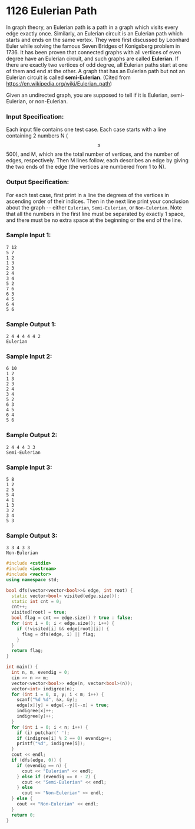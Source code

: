 # 1126 Eulerian Path
In graph theory, an Eulerian path is a path in a graph which visits every edge exactly once. Similarly, an Eulerian circuit is an Eulerian path which starts and ends on the same vertex. They were first discussed by Leonhard Euler while solving the famous Seven Bridges of Konigsberg problem in 1736. It has been proven that connected graphs with all vertices of even degree have an Eulerian circuit, and such graphs are called **Eulerian**. If there are exactly two vertices of odd degree, all Eulerian paths start at one of them and end at the other. A graph that has an Eulerian path but not an Eulerian circuit is called **semi-Eulerian**. (Cited from https://en.wikipedia.org/wiki/Eulerian_path)

Given an undirected graph, you are supposed to tell if it is Eulerian, semi-Eulerian, or non-Eulerian.

### Input Specification:

Each input file contains one test case. Each case starts with a line containing 2 numbers N ($$\le$$ 500), and M, which are the total number of vertices, and the number of edges, respectively. Then M lines follow, each describes an edge by giving the two ends of the edge (the vertices are numbered from 1 to N).

### Output Specification:

For each test case, first print in a line the degrees of the vertices in ascending order of their indices. Then in the next line print your conclusion about the graph -- either `Eulerian`, `Semi-Eulerian`, or `Non-Eulerian`. Note that all the numbers in the first line must be separated by exactly 1 space, and there must be no extra space at the beginning or the end of the line.

### Sample Input 1:
```in
7 12
5 7
1 2
1 3
2 3
2 4
3 4
5 2
7 6
6 3
4 5
6 4
5 6
```

### Sample Output 1:
```out
2 4 4 4 4 4 2
Eulerian
```

### Sample Input 2:
```in
6 10
1 2
1 3
2 3
2 4
3 4
5 2
6 3
4 5
6 4
5 6
```

### Sample Output 2:
```out
2 4 4 4 3 3
Semi-Eulerian
```

### Sample Input 3:
```in
5 8
1 2
2 5
5 4
4 1
1 3
3 2
3 4
5 3
```

### Sample Output 3:
```out
3 3 4 3 3
Non-Eulerian
```

```cpp
#include <cstdio>
#include <iostream>
#include <vector>
using namespace std;

bool dfs(vector<vector<bool>>& edge, int root) {
  static vector<bool> visited(edge.size());
  static int cnt = 0;
  cnt++;
  visited[root] = true;
  bool flag = cnt == edge.size() ? true : false;
  for (int i = 0; i < edge.size(); i++) {
    if (!visited[i] && edge[root][i]) {
      flag = dfs(edge, i) || flag;
    }
  }
  return flag;
}

int main() {
  int n, m, evendig = 0;
  cin >> n >> m;
  vector<vector<bool>> edge(n, vector<bool>(n));
  vector<int> indigree(n);
  for (int i = 0, x, y; i < m; i++) {
    scanf("%d %d", &x, &y);
    edge[x][y] = edge[--y][--x] = true;
    indigree[x]++;
    indigree[y]++;
  }
  for (int i = 0; i < n; i++) {
    if (i) putchar(' ');
    if (indigree[i] % 2 == 0) evendig++;
    printf("%d", indigree[i]);
  }
  cout << endl;
  if (dfs(edge, 0)) {
    if (evendig == n) {
      cout << "Eulerian" << endl;
    } else if (evendig == n - 2) {
      cout << "Semi-Eulerian" << endl;
    } else
      cout << "Non-Eulerian" << endl;
  } else {
    cout << "Non-Eulerian" << endl;
  }
  return 0;
}
```